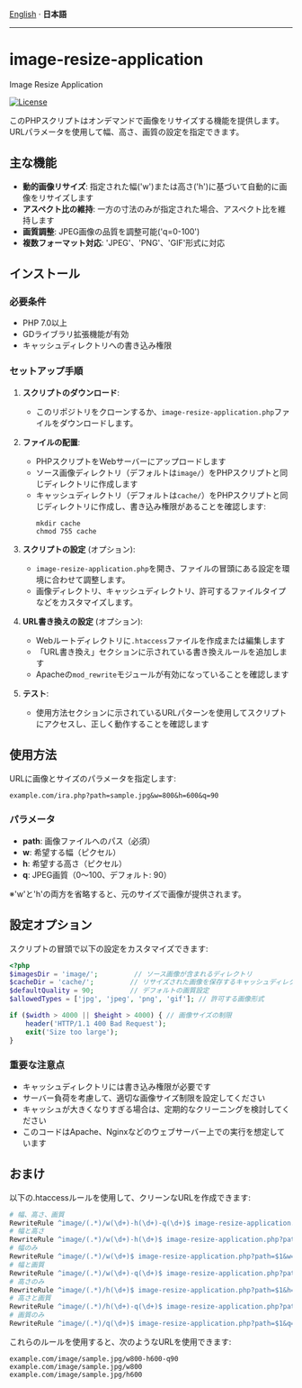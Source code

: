 [English](README.md) · __日本語__

---

# image-resize-application
Image Resize Application

[![License][license-badge]][license-badge-url]


このPHPスクリプトはオンデマンドで画像をリサイズする機能を提供します。URLパラメータを使用して幅、高さ、画質の設定を指定できます。

## 主な機能
- **動的画像リサイズ**: 指定された幅('w')または高さ('h')に基づいて自動的に画像をリサイズします
- **アスペクト比の維持**: 一方の寸法のみが指定された場合、アスペクト比を維持します
- **画質調整**: JPEG画像の品質を調整可能('q=0-100')
- **複数フォーマット対応**: 'JPEG'、'PNG'、'GIF'形式に対応

## インストール

### 必要条件
- PHP 7.0以上
- GDライブラリ拡張機能が有効
- キャッシュディレクトリへの書き込み権限

### セットアップ手順
1. **スクリプトのダウンロード**:
   - このリポジトリをクローンするか、`image-resize-application.php`ファイルをダウンロードします。

2. **ファイルの配置**:
   - PHPスクリプトをWebサーバーにアップロードします
   - ソース画像ディレクトリ（デフォルトは`image/`）をPHPスクリプトと同じディレクトリに作成します
   - キャッシュディレクトリ（デフォルトは`cache/`）をPHPスクリプトと同じディレクトリに作成し、書き込み権限があることを確認します:
     ```
     mkdir cache
     chmod 755 cache
     ```

3. **スクリプトの設定** (オプション):
   - `image-resize-application.php`を開き、ファイルの冒頭にある設定を環境に合わせて調整します。
   - 画像ディレクトリ、キャッシュディレクトリ、許可するファイルタイプなどをカスタマイズします。

4. **URL書き換えの設定** (オプション):
   - Webルートディレクトリに`.htaccess`ファイルを作成または編集します
   - 「URL書き換え」セクションに示されている書き換えルールを追加します
   - Apacheの`mod_rewrite`モジュールが有効になっていることを確認します

5. **テスト**:
   - 使用方法セクションに示されているURLパターンを使用してスクリプトにアクセスし、正しく動作することを確認します

## 使用方法
URLに画像とサイズのパラメータを指定します:
```
example.com/ira.php?path=sample.jpg&w=800&h=600&q=90
```
### パラメータ
- **path**: 画像ファイルへのパス（必須）
- **w**: 希望する幅（ピクセル）
- **h**: 希望する高さ（ピクセル）
- **q**: JPEG画質（0〜100、デフォルト: 90）

※'w'と'h'の両方を省略すると、元のサイズで画像が提供されます。

## 設定オプション
スクリプトの冒頭で以下の設定をカスタマイズできます:
```php
<?php
$imagesDir = 'image/';         // ソース画像が含まれるディレクトリ
$cacheDir = 'cache/';         // リサイズされた画像を保存するキャッシュディレクトリ
$defaultQuality = 90;         // デフォルトの画質設定
$allowedTypes = ['jpg', 'jpeg', 'png', 'gif']; // 許可する画像形式

if ($width > 4000 || $height > 4000) { // 画像サイズの制限
    header('HTTP/1.1 400 Bad Request');
    exit('Size too large');
}
```
### 重要な注意点
- キャッシュディレクトリには書き込み権限が必要です
- サーバー負荷を考慮して、適切な画像サイズ制限を設定してください
- キャッシュが大きくなりすぎる場合は、定期的なクリーニングを検討してください
- このコードはApache、Nginxなどのウェブサーバー上での実行を想定しています

## おまけ
以下の.htaccessルールを使用して、クリーンなURLを作成できます:

```apache
# 幅、高さ、画質
RewriteRule ^image/(.*)/w(\d+)-h(\d+)-q(\d+)$ image-resize-application.php?path=$1&w=$2&h=$3&q=$4 [L,QSA]
# 幅と高さ
RewriteRule ^image/(.*)/w(\d+)-h(\d+)$ image-resize-application.php?path=$1&w=$2&h=$3 [L,QSA]
# 幅のみ
RewriteRule ^image/(.*)/w(\d+)$ image-resize-application.php?path=$1&w=$2 [L,QSA]
# 幅と画質
RewriteRule ^image/(.*)/w(\d+)-q(\d+)$ image-resize-application.php?path=$1&w=$2&q=$3 [L,QSA]
# 高さのみ
RewriteRule ^image/(.*)/h(\d+)$ image-resize-application.php?path=$1&h=$2 [L,QSA]
# 高さと画質
RewriteRule ^image/(.*)/h(\d+)-q(\d+)$ image-resize-application.php?path=$1&h=$2&q=$3 [L,QSA]
# 画質のみ
RewriteRule ^image/(.*)/q(\d+)$ image-resize-application.php?path=$1&q=$2 [L,QSA]
```

これらのルールを使用すると、次のようなURLを使用できます:
```
example.com/image/sample.jpg/w800-h600-q90
example.com/image/sample.jpg/w800
example.com/image/sample.jpg/h600
```

[license-badge]: https://img.shields.io/badge/license-MIT-green.svg
[license-badge-url]: ./LICENSE
